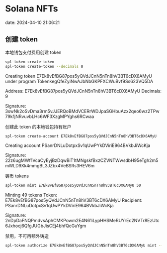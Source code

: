 # Solana NFTs

date: 2024-04-10 21:06:21

## 创建 token

本地钱包支付费用创建 token

```bash
spl-token create-token
spl-token create-token --decimals 0
```

Creating token E7Ek8vEfBG87pos5yQVdJCnN5nTn8hV3BT6cDX6AMyU under program TokenkegQfeZyiNwAJbNbGKPFXCWuBvf9Ss623VQ5DA

Address:  E7Ek8vEfBG87pos5yQVdJCnN5nTn8hV3BT6cDX6AMyU
Decimals:  9

Signature: 3swNk2oSvDma3rm5vJJERQoBMdVCERrWDJpaSGHbuAzx2qeo6wz2TPw79k1jNRvuvbLHc6WF3XzgMPYghs6RCwaa

创建此 token 的本地钱包持有账户

```bash
spl-token create-account E7Ek8vEfBG87pos5yQVdJCnN5nTn8hV3BT6cDX6AMyU
```

Creating account PSanrDNLuDotpxSv1qUwPYkDViriE964BVkbJiWcKja

Signature: 22z6ugMWf1VcaCyEyjBzDqwBiT1tMNgskfBxzCZVNTWwsdbH95eTgh2m5mWLD9Xk4mmgBL3JZbx4VeBSRs3HEV6m

铸币 tokens

```bash
spl-token mint E7Ek8vEfBG87pos5yQVdJCnN5nTn8hV3BT6cDX6AMyU 50
```

Minting 49 tokens
  Token: E7Ek8vEfBG87pos5yQVdJCnN5nTn8hV3BT6cDX6AMyU
  Recipient: PSanrDNLuDotpxSv1qUwPYkDViriE964BVkbJiWcKja

Signature: 2nDpDaFNQPmdvsAphCMKPowm2E4N61iLypHHSMeRUYrEc2NVTr8EzUtc6Jxhocj6QfgJUGbJisCEj4bhfQcGuYgm

禁用，不可再额外铸造

```bash
spl-token authorize E7Ek8vEfBG87pos5yQVdJCnN5nTn8hV3BT6cDX6AMyU mint --disable
```
